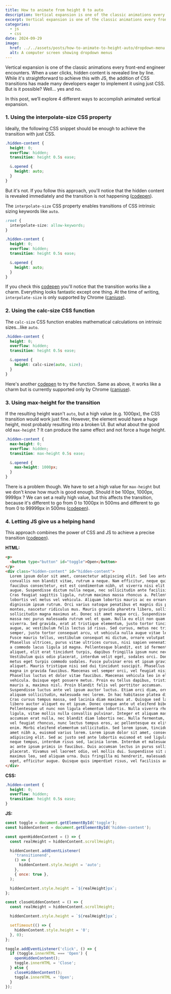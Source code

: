 ```yaml
---
title: How to animate from height 0 to auto
description: Vertical expansion is one of the classic animations every front-end engineer encounters. In this post, we’ll explore 4 different ways to do vertical expansion.
excerpt: Vertical expansion is one of the classic animations every front-end engineer encounters. When a user clicks, hidden content is revealed line by line. While it's straightforward to achieve this with JS, the addition of CSS transitions has made many developers eager to implement it using just CSS. But is it possible? Well… yes and no. In this post, we’ll explore 4 different ways to accomplish vertical expansion.
categories:
  - js
  - css
date: 2024-09-29
image:
  href: ../../assets/posts/how-to-animate-to-height-auto/dropdown-menu.png
  alt: A computer screen showing dropdown menus
---
```


Vertical expansion is one of the classic animations every front-end engineer encounters. When a user clicks, hidden content is revealed line by line. While it's straightforward to achieve this with JS, the addition of CSS transitions has made many developers eager to implement it using just CSS. But is it possible? Well… yes and no.

In this post, we’ll explore 4 different ways to accomplish animated vertical expansion.

### 1. Using the interpolate-size CSS property

Ideally, the following CSS snippet should be enough to achieve the transition with just CSS.

```css
.hidden-content {
  height: 0;
  overflow: hidden;
  transition: height 0.5s ease;

  &.opened {
    height: auto;
  }
}
```

But it's not. If you follow this approach, you'll notice that the hidden content is revealed immediately and the transition is not happening (<a href="https://codepen.io/Nikos-Printezis/pen/JjgYKWE" target="_blank" rel="nofollow noreferrer">codepen</a>).

The `interpolate-size` CSS property enables transitions of CSS intrinsic sizing keywords like `auto`.

```css
:root {
  interpolate-size: allow-keywords;
}

.hidden-content {
  height: 0;
  overflow: hidden;
  transition: height 0.5s ease;

  &.opened {
    height: auto;
  }
}
```

If you check this <a href="https://codepen.io/Nikos-Printezis/pen/PoMPzJd" target="_blank" rel="nofollow noreferrer">codepen</a> you'll notice that the transition works like a charm. Everything looks fantastic except one thing. At the time of writing, `interpolate-size` is only supported by Chrome (<a href="https://caniuse.com/?search=interpolate-size" target="_blank" rel="nofollow noreferrer">caniuse</a>).

### 2. Using the calc-size CSS function

The `calc-size` CSS function enables mathematical calculations on intrinsic sizes...like `auto`.

```css
.hidden-content {
  height: 0;
  overflow: hidden;
  transition: height 0.5s ease;

  &.opened {
    height: calc-size(auto, size);
  }
}
```

Here's another <a href="https://codepen.io/Nikos-Printezis/pen/rNXOLJe" target="_blank" rel="nofollow noreferrer">codepen</a> to try the function. Same as above, it works like a charm but is currently supported only by Chrome (<a href="https://caniuse.com/?search=calc-size" target="_blank" rel="nofollow noreferrer">caniuse</a>).

### 3. Using max-height for the transition

If the resulting height wasn't `auto`, but a high value (e.g. 1000px), the CSS transition would work just fine. However, the element would have a huge height, most probably resulting into a broken UI. But what about the good old `max-height` ? It can produce the same effect and not force a huge height.

```css
.hidden-content {
  max-height: 0;
  overflow: hidden;
  transition: max-height 0.5s ease;

  &.opened {
    max-height: 1000px;
  }
}
```

There is a problem though. We have to set a high value for `max-height` but we don't know how much is good enough. Should it be 100px, 1000px, 9999px ? We can set a really high value, but this affects the transition, because it's different to go from 0 to 1000px in 500ms and different to go from 0 to 99999px in 500ms (<a href="https://codepen.io/Nikos-Printezis/pen/bGXVexy" target="_blank" rel="nofollow noreferrer">codepen</a>).

### 4. Letting JS give us a helping hand

This approach combines the power of CSS and JS to achieve a precise transition (<a href="https://codepen.io/Nikos-Printezis/pen/ZEgbOZp" target="_blank" rel="nofollow noreferrer">codepen</a>).

**HTML:**

```html
<p>
  <button type="button" id="toggle">Open</button>
</p>
<div class="hidden-content" id="hidden-content">
  Lorem ipsum dolor sit amet, consectetur adipiscing elit. Sed leo ante,
  convallis non blandit vitae, rutrum a neque. Nam efficitur, neque quis
  faucibus consectetur, est est condimentum nibh, ut viverra nisi elit nec
  augue. Suspendisse dictum nulla neque, nec sollicitudin ante facilisis vel.
  Cras feugiat sagittis ligula, rutrum maximus massa rhoncus a. Pellentesque
  lobortis vel metus vel vehicula. Aliquam lobortis mauris ac ex ornare, a
  dignissim ipsum rutrum. Orci varius natoque penatibus et magnis dis parturient
  montes, nascetur ridiculus mus. Mauris gravida pharetra libero, sollicitudin
  sollicitudin magna maximus at. Donec sit amet neque orci. Suspendisse nec
  massa nec purus malesuada rutrum vel et quam. Nulla eu elit non quam commodo
  viverra. Sed gravida, erat at tristique elementum, justo tortor tincidunt
  augue, ac vestibulum felis lectus id risus. Sed cursus, metus nec tristique
  semper, justo tortor consequat arcu, ut vehicula nulla augue vitae lectus.
  Fusce mauris tellus, vestibulum consequat mi dictum, ornare volutpat sem.
  Phasellus ultrices, purus vitae ultrices cursus, nisi sapien venenatis tellus,
  a commodo lacus ligula id magna. Pellentesque blandit, est id fermentum
  aliquet, elit erat tincidunt turpis, dapibus fringilla ipsum nunc nec mi.
  Vestibulum quis odio placerat, interdum velit eget, sodales orci. Donec vitae
  metus eget turpis commodo sodales. Fusce pulvinar eros et ipsum gravida
  aliquet. Mauris tristique nisi sed dui tincidunt suscipit. Phasellus ultrices
  magna in gravida faucibus. Maecenas vel semper orci, vel feugiat nisi.
  Phasellus luctus et dolor vitae faucibus. Maecenas vehicula leo in elit luctus
  vehicula. Quisque eget posuere metus. Proin eu tellus dapibus, tristique
  mauris a, maximus nisl. Proin blandit felis vel porttitor accumsan.
  Suspendisse luctus ante vel ipsum auctor luctus. Etiam orci diam, ornare ac
  aliquam sollicitudin, malesuada nec lorem. In hac habitasse platea dictumst.
  Cras cursus tempus massa, sed lacinia diam maximus at. Quisque sed lacus quis
  libero auctor aliquet eu et ipsum. Donec congue ante ut eleifend bibendum.
  Pellentesque ut nunc non ligula elementum lobortis. Nulla viverra rhoncus
  ligula, vitae mollis nulla convallis pulvinar. Integer et aliquam massa. Sed
  accumsan erat nulla, nec blandit diam lobortis nec. Nulla fermentum, lectus
  vel feugiat rhoncus, nunc lectus tempus eros, ac pellentesque ex elit quis
  enim. Morbi eleifend elementum sollicitudin. Sed lorem ipsum, tincidunt sit
  amet nibh a, euismod varius lorem. Lorem ipsum dolor sit amet, consectetur
  adipiscing elit. Sed ac justo sed ante lobortis euismod et sed ligula. In in
  neque tempus, interdum risus sed, lacinia lorem. Interdum et malesuada fames
  ac ante ipsum primis in faucibus. Duis accumsan lectus in purus sollicitudin
  placerat. Vivamus vel laoreet odio, vel mollis dui. Suspendisse sit amet
  maximus leo, sed aliquam urna. Duis fringilla mi hendrerit, malesuada sapien
  eget, efficitur augue. Quisque quis imperdiet risus, vel facilisis arcu.
</div>
```

**CSS:**

```css
.hidden-content {
  height: 0;
  overflow: hidden;
  transition: height 0.5s ease;
}
```

**JS:**

```js
const toggle = document.getElementById('toggle');
const hiddenContent = document.getElementById('hidden-content');

const openHiddenContent = () => {
  const realHeight = hiddenContent.scrollHeight;

  hiddenContent.addEventListener(
    'transitionend',
    () => {
      hiddenContent.style.height = 'auto';
    },
    { once: true },
  );

  hiddenContent.style.height = `${realHeight}px`;
};

const closeHiddenContent = () => {
  const realHeight = hiddenContent.scrollHeight;

  hiddenContent.style.height = `${realHeight}px`;

  setTimeout(() => {
    hiddenContent.style.height = '0';
  }, 0);
};

toggle.addEventListener('click', () => {
  if (toggle.innerHTML === 'Open') {
    openHiddenContent();
    toggle.innerHTML = 'Close';
  } else {
    closeHiddenContent();
    toggle.innerHTML = 'Open';
  }
});
```
